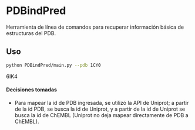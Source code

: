 # PDBindPred

Herramienta de línea de comandos para recuperar información básica de estructuras del PDB.

## Uso

```bash
python PDBindPred/main.py --pdb 1CY0
```
6IK4
#### Decisiones tomadas
- Para mapear la id de PDB ingresada, se utilizó la API 
de Uniprot; a partir de la id PDB, se busca la id de Uniprot, 
y a partir de la id de Uniprot se busca la id de ChEMBL 
(Uniprot no deja mapear directamente de PDB a ChEMBL). 
